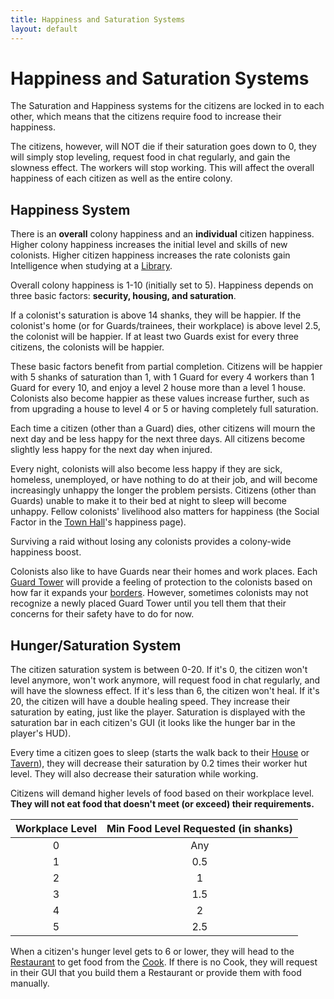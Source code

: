 ```yaml
---
title: Happiness and Saturation Systems
layout: default
---
```

# Happiness and Saturation Systems

The Saturation and Happiness systems for the citizens are locked in to each other, which means that the citizens require food to increase their happiness.

The citizens, however, will NOT die if their saturation goes down to 0, they will simply stop leveling, request food in chat regularly, and gain the slowness effect. The workers will stop working. This will affect the overall happiness of each citizen as well as the entire colony.

## Happiness System

There is an **overall** colony happiness and an **individual** citizen happiness. Higher colony happiness increases the initial level and skills of new colonists. Higher citizen happiness increases the rate colonists gain Intelligence when studying at a [Library](../../source/buildings/library).

Overall colony happiness is 1-10 (initially set to 5). Happiness depends on three basic factors: **security, housing, and saturation**.

If a colonist's saturation is above 14 shanks, they will be happier.
If the colonist's home (or for Guards/trainees, their workplace) is above level 2.5, the colonist will be happier.
If at least two Guards exist for every three citizens, the colonists will be happier.

These basic factors benefit from partial completion. Citizens will be happier with 5 shanks of saturation than 1, with 1 Guard for every 4 workers than 1 Guard for every 10, and enjoy a level 2 house more than a level 1 house. Colonists also become happier as these values increase further, such as from upgrading a house to level 4 or 5 or having completely full saturation.

Each time a citizen (other than a Guard) dies, other citizens will mourn the next day and be less happy for the next three days. All citizens become slightly less happy for the next day when injured.

Every night, colonists will also become less happy if they are sick, homeless, unemployed, or have nothing to do at their job, and will become increasingly unhappy the longer the problem persists. Citizens (other than Guards) unable to make it to their bed at night to sleep will become unhappy. Fellow colonists' livelihood also matters for happiness (the Social Factor in the [Town Hall](../../source/buildings/townhall)'s happiness page).

Surviving a raid without losing any colonists provides a colony-wide happiness boost.

Colonists also like to have Guards near their homes and work places. Each [Guard Tower](../../source/buildings/guardtower) will provide a feeling of protection to the colonists based on how far it expands your [borders](../../source/systems/border). However, sometimes colonists may not recognize a newly placed Guard Tower until you tell them that their concerns for their safety have to do for now.

## Hunger/Saturation System

The citizen saturation system is between 0-20. If it's 0, the citizen won't level anymore, won't work anymore, will request food in chat regularly, and will have the slowness effect. If it's less than 6, the citizen won't heal<!-- and will have a -25% leveling speed. If it's between 6 and 10, the citizen will have a -10% leveling speed. If it's between 10 and 14, the citizen will have a +10% leveling speed. If it's between 14 and 20, the citizen will have a +25% leveling speed-->. If it's 20, the citizen will have a double healing speed<!-- and a +25% leveling speed-->. They increase their saturation by eating, just like the player. Saturation is displayed with the saturation bar in each citizen's GUI (it looks like the hunger bar in the player's HUD).

Every time a citizen goes to sleep (starts the walk back to their [House](../../source/buildings/house) or [Tavern](../../source/buildings/tavern)), they will decrease their saturation by 0.2 times their worker hut level. They will also decrease their saturation while working.

Citizens will demand higher levels of food based on their workplace level. **They will not eat food that doesn't meet (or exceed) their requirements.**

| Workplace Level | Min Food Level Requested (in shanks) |
| :-------------: | :----------------------------------: |
|        0        |                 Any                  |
|        1        |                 0.5                  |
|        2        |                  1                   |
|        3        |                 1.5                  |
|        4        |                  2                   |
|        5        |                 2.5                  |

When a citizen's hunger level gets to 6 or lower, they will head to the [Restaurant](../../source/buildings/restaurant) to get food from the [Cook](../../source/workers/cook). If there is no Cook, they will request in their GUI that you build them a Restaurant or provide them with food manually.
